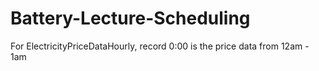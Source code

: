 # Battery-Lecture-Scheduling


For ElectricityPriceDataHourly, record 0:00 is the price data from 12am - 1am
